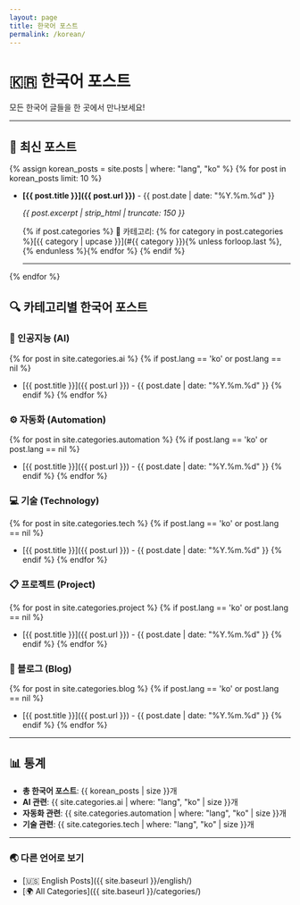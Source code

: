 ```yaml
---
layout: page
title: 한국어 포스트
permalink: /korean/
---
```


# 🇰🇷 한국어 포스트

모든 한국어 글들을 한 곳에서 만나보세요!

---

## 📝 최신 포스트

{% assign korean_posts = site.posts | where: "lang", "ko" %}
{% for post in korean_posts limit: 10 %}
- **[{{ post.title }}]({{ post.url }})** - {{ post.date | date: "%Y.%m.%d" }}
  
  *{{ post.excerpt | strip_html | truncate: 150 }}*
  
  {% if post.categories %}
  📂 카테고리: {% for category in post.categories %}[{{ category | upcase }}](#{{ category }}){% unless forloop.last %}, {% endunless %}{% endfor %}
  {% endif %}
  
  ---
{% endfor %}

## 🔍 카테고리별 한국어 포스트

### 🤖 인공지능 (AI)
{% for post in site.categories.ai %}
{% if post.lang == 'ko' or post.lang == nil %}
- [{{ post.title }}]({{ post.url }}) - {{ post.date | date: "%Y.%m.%d" }}
{% endif %}
{% endfor %}

### ⚙️ 자동화 (Automation)  
{% for post in site.categories.automation %}
{% if post.lang == 'ko' or post.lang == nil %}
- [{{ post.title }}]({{ post.url }}) - {{ post.date | date: "%Y.%m.%d" }}
{% endif %}
{% endfor %}

### 💻 기술 (Technology)
{% for post in site.categories.tech %}
{% if post.lang == 'ko' or post.lang == nil %}
- [{{ post.title }}]({{ post.url }}) - {{ post.date | date: "%Y.%m.%d" }}
{% endif %}
{% endfor %}

### 📋 프로젝트 (Project)
{% for post in site.categories.project %}
{% if post.lang == 'ko' or post.lang == nil %}
- [{{ post.title }}]({{ post.url }}) - {{ post.date | date: "%Y.%m.%d" }}
{% endif %}
{% endfor %}

### 📝 블로그 (Blog)
{% for post in site.categories.blog %}
{% if post.lang == 'ko' or post.lang == nil %}
- [{{ post.title }}]({{ post.url }}) - {{ post.date | date: "%Y.%m.%d" }}
{% endif %}
{% endfor %}

---

## 📊 통계

- **총 한국어 포스트**: {{ korean_posts | size }}개
- **AI 관련**: {{ site.categories.ai | where: "lang", "ko" | size }}개
- **자동화 관련**: {{ site.categories.automation | where: "lang", "ko" | size }}개
- **기술 관련**: {{ site.categories.tech | where: "lang", "ko" | size }}개

---

### 🌏 다른 언어로 보기
- [🇺🇸 English Posts]({{ site.baseurl }}/english/)
- [🌍 All Categories]({{ site.baseurl }}/categories/)
